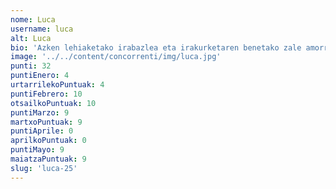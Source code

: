 ```yaml
---
nome: Luca
username: luca
alt: Luca
bio: 'Azken lehiaketako irabazlea eta irakurketaren benetako zale amorratua, Luca beti dabil liburuen artean murgilduta, istorio berriak eta ezagutzak deskubritzen. Irakurtzea abentura gisa hartzen du, eta bere jakin-minak generoz genero eramaten du. 14 urterekin dagoeneko irakurtzeko erronkak gustuko ditu, eta aurten ere tituluari eusteko prest dago! 📚🏆🚀'
image: '../../content/concorrenti/img/luca.jpg'
punti: 32
puntiEnero: 4
urtarrilekoPuntuak: 4
puntiFebrero: 10
otsailkoPuntuak: 10
puntiMarzo: 9
martxoPuntuak: 9
puntiAprile: 0
aprilkoPuntuak: 0
puntiMayo: 9
maiatzaPuntuak: 9
slug: 'luca-25'
---
```

